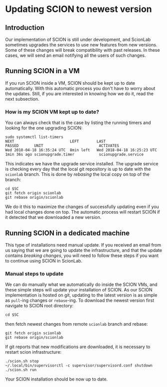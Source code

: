 # Updating SCION to newest version

## Introduction

Our implementation of SCION is still under development, and ScionLab sometimes upgrades the services to use new features from new versions.
Some of these changes will break compatibility with past releases. In these cases, we will send an email notifying all the users of such changes.

## Running SCION in a VM

If you run SCION inside a VM, SCION should be kept up to date automatically. With this automatic process you don't have to worry about the updates. Still, if you are interested in knowing how we do it, read the next subsection.

### How is my SCION VM kept up to date?

You can always check that is the case by listing the running timers and looking for the one upgrading SCION:
```shell
sudo systemctl list-timers
NEXT                         LEFT        LAST                         PASSED       UNIT                         ACTIVATES
Wed 2018-04-18 16:35:24 UTC  8min left   Wed 2018-04-18 16:25:23 UTC  1min 36s ago scionupgrade.timer           scionupgrade.service
```
This indicates we have the upgrade service installed. The upgrade service is checking every day that the local git repository is up to date with the `scionlab` branch. This is done by _rebasing_ the local copy on top of the branch:
```shell
cd $SC
git fetch origin scionlab
git rebase origin/scionlab
```
We do it this to maximize the changes of successfully updating even if you had local changes done on top.
The automatic process will restart SCION if it detected that we downloaded a new version.

## Running SCION in a dedicated machine

This type of installations need manual update. If you received an email from us saying that we are going to update the infrastructure, and that the update contains _breaking changes_, you will need to follow these steps if you want to continue using SCION in ScionLab.

### Manual steps to update

We can do manually what we automatically do inside the SCION VMs, and these simple steps will update your installation of SCION.
As our SCION implementation is hosted on git, updating to the latest version is as simple as `pull`-ing changes or `rebase`-ing.
To download the newest version first navigate to SCION root directory:

```shell
cd $SC
```

then fetch newest changes from remote `scionlab` branch and rebase:

```shell
git fetch origin scionlab
git rebase origin/scionlab
```

If git reports that new modifications are downloaded, it is necessary to restart scion infrastructure:

```shell
./scion.sh stop
~/.local/bin/supervisorctl -c supervisor/supervisord.conf shutdown
./scion.sh run
```

Your SCION installation should be now up to date.

